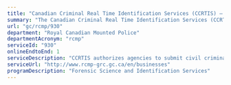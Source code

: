 ```yaml
---
title: "Canadian Criminal Real Time Identification Services (CCRTIS) –  Accreditation Services"
summary: "The Canadian Criminal Real Time Identification Services (CCRTIS) –  Accreditation Services service from Royal Canadian Mounted Police is available end-to-end online, according to the GC Service Inventory."
url: "gc/rcmp/930"
department: "Royal Canadian Mounted Police"
departmentAcronym: "rcmp"
serviceId: "930"
onlineEndtoEnd: 1
serviceDescription: "CCRTIS authorizes agencies to submit civil criminal record checks on behalf of applicants. CCRTIS establishes and maintains MOUs with each authorized agency."
serviceUrl: "http://www.rcmp-grc.gc.ca/en/businesses"
programDescription: "Forensic Science and Identification Services"
---
```

